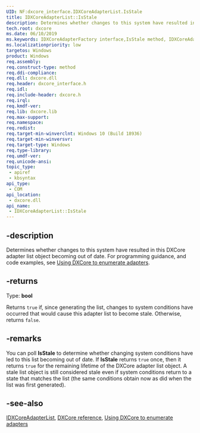 ```yaml
---
UID: NF:dxcore_interface.IDXCoreAdapterList.IsStale
title: IDXCoreAdapterList::IsStale
description: Determines whether changes to this system have resulted in this DXCore adapter list object becoming out of date.
tech.root: dxcore
ms.date: 06/10/2019
ms.keywords: IDXCoreAdapterFactory interface,IsStale method, IDXCoreAdapterFactory.IsStale, IDXCoreAdapterFactory::IsStale, IsStale, IsStale method, IsStale method,IDXCoreAdapterFactory interface, dxcore/IDXCoreAdapterFactory::IsStale, dxcore_interface.idxcoreadapterfactory_isstale
ms.localizationpriority: low
targetos: Windows
product: Windows
req.assembly: 
req.construct-type: method
req.ddi-compliance: 
req.dll: dxcore.dll
req.header: dxcore_interface.h
req.idl: 
req.include-header: dxcore.h
req.irql: 
req.kmdf-ver: 
req.lib: dxcore.lib
req.max-support: 
req.namespace: 
req.redist: 
req.target-min-winverclnt: Windows 10 (Build 18936)
req.target-min-winversvr: 
req.target-type: Windows
req.type-library: 
req.umdf-ver: 
req.unicode-ansi: 
topic_type:
 - apiref
 - kbsyntax
api_type:
 - COM
api_location:
 - dxcore.dll
api_name:
 - IDXCoreAdapterList::IsStale
---
```


## -description

Determines whether changes to this system have resulted in this DXCore adapter list object becoming out of date. For programming guidance, and code examples, see [Using DXCore to enumerate adapters](/windows/win32/dxcore/dxcore-enum-adapters).

## -returns

Type: **bool**

Returns `true` if, since generating the list, changes to system conditions have occurred that would cause this adapter list to become stale. Otherwise, returns `false`.

## -remarks

You can poll **IsStale** to determine whether changing system conditions have led to this list becoming out of date. If **IsStale** returns `true` once, then it returns `true` for the remaining lifetime of the DXCore adapter list object. A stale list object is still considered stale even if system conditions return to a state that matches the list (the same conditions obtain now as did when the list was first generated).

## -see-also

[IDXCoreAdapterList](/windows/win32/api/dxcore_interface/nn-dxcore_interface-idxcoreadapterlist), [DXCore reference](/windows/win32/dxcore/dxcore-reference), [Using DXCore to enumerate adapters](/windows/win32/dxcore/dxcore-enum-adapters)
